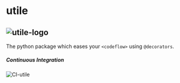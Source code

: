 # utile
![utile-logo](https://github.com/j0fiN/Server_Utility/blob/master/docs/Utile_logo2.png)  
---
The python package which eases your ```<codeflow>``` using `@decorators`.

##### Continuous Integration
![CI-utile](https://github.com/j0fiN/Server_Utility/workflows/CI-Utile/badge.svg)

